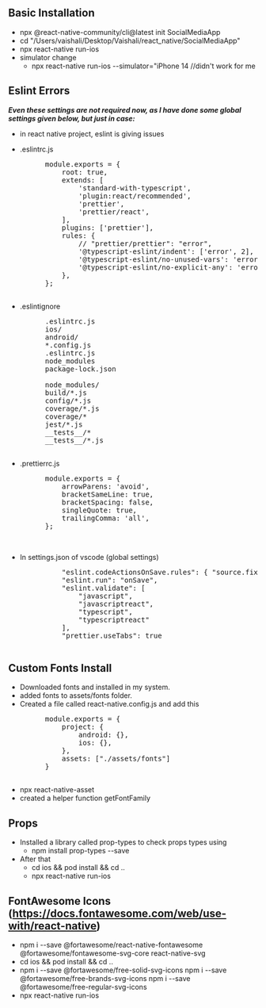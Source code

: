 ## Basic Installation

- npx @react-native-community/cli@latest init SocialMediaApp
- cd "/Users/vaishali/Desktop/Vaishali/react_native/SocialMediaApp"
- npx react-native run-ios
- simulator change
  - npx react-native run-ios --simulator="iPhone 14 //didn't work for me

## Eslint Errors

**_Even these settings are not required now, as I have done some global settings given below, but just in case:_**

- in react native project, eslint is giving issues
- .eslintrc.js
    <pre>
        module.exports = {
            root: true,
            extends: [
                'standard-with-typescript',
                'plugin:react/recommended',
                'prettier',
                'prettier/react',
            ],
            plugins: ['prettier'],
            rules: {
                // "prettier/prettier": "error",
                '@typescript-eslint/indent': ['error', 2],
                '@typescript-eslint/no-unused-vars': 'error',
                '@typescript-eslint/no-explicit-any': 'error',
            },
        };
    </pre>
- .eslintignore
    <pre>
        .eslintrc.js
        ios/
        android/
        *.config.js
        .eslintrc.js
        node_modules
        package-lock.json
  
        node_modules/
        build/*.js
        config/*.js
        coverage/*.js
        coverage/*
        jest/*.js
        __tests__/*
        __tests__/*.js
    </pre>

- .prettierrc.js
    <pre>
        module.exports = {
            arrowParens: 'avoid',
            bracketSameLine: true,
            bracketSpacing: false,
            singleQuote: true,
            trailingComma: 'all',
        };
  
    </pre>

- In settings.json of vscode (global settings)
    <pre>
            "eslint.codeActionsOnSave.rules": { "source.fixAll.eslint": true },
            "eslint.run": "onSave",
            "eslint.validate": [
                "javascript",
                "javascriptreact",
                "typescript",
                "typescriptreact"
            ],
            "prettier.useTabs": true
    </pre>

## Custom Fonts Install

- Downloaded fonts and installed in my system.
- added fonts to assets/fonts folder.
- Created a file called react-native.config.js and add this
    <pre>
        module.exports = {
            project: {
                android: {},
                ios: {},
            },
            assets: ["./assets/fonts"]
        }
    </pre>
- npx react-native-asset
- created a helper function getFontFamily

## Props

- Installed a library called prop-types to check props types using
  - npm install prop-types --save
- After that
  - cd ios && pod install && cd ..
  - npx react-native run-ios

## FontAwesome Icons (https://docs.fontawesome.com/web/use-with/react-native)

- npm i --save @fortawesome/react-native-fontawesome @fortawesome/fontawesome-svg-core react-native-svg
- cd ios && pod install && cd ..
- npm i --save @fortawesome/free-solid-svg-icons
  npm i --save @fortawesome/free-brands-svg-icons
  npm i --save @fortawesome/free-regular-svg-icons
- npx react-native run-ios
